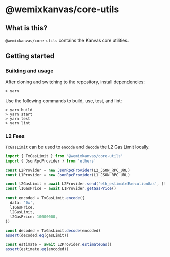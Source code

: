 # @wemixkanvas/core-utils

## What is this?

`@wemixkanvas/core-utils` contains the Kanvas core utilities.

## Getting started

### Building and usage

After cloning and switching to the repository, install dependencies:

```shell
> yarn
```

Use the following commands to build, use, test, and lint:

```shell
> yarn build
> yarn start
> yarn test
> yarn lint
```

### L2 Fees

`TxGasLimit` can be used to `encode` and `decode` the L2 Gas Limit
locally.

```typescript
import { TxGasLimit } from '@wemixkanvas/core-utils'
import { JsonRpcProvider } from 'ethers'

const L2Provider = new JsonRpcProvider(L2_JSON_RPC_URL)
const L1Provider = new JsonRpcProvider(L1_JSON_RPC_URL)

const l2GasLimit = await L2Provider.send('eth_estimateExecutionGas', [tx])
const l1GasPrice = await L1Provider.getGasPrice()

const encoded = TxGasLimit.encode({
  data: '0x',
  l1GasPrice,
  l2GasLimit,
  l2GasPrice: 10000000,
})

const decoded = TxGasLimit.decode(encoded)
assert(decoded.eq(gasLimit))

const estimate = await L2Provider.estimateGas()
assert(estimate.eq(encoded))
```
